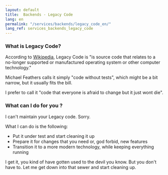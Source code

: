 ```yaml
---
layout: default
title:  Backends - Legacy Code
lang: en
permalink: "/services/backends/legacy_code_en/"
lang_ref: services_backends_legacy_code
---
```

### What is Legacy Code?

According to [Wikipedia](https://en.wikipedia.org/wiki/Legacy_code), Legacy Code is "is source code that relates to a no-longer supported or manufactured operating system or other computer technology."

Michael Feathers calls it simply "code without tests", which might be a bit narrow, but it usually fits the bill.

I prefer to call it "code that everyone is afraid to change but it just wont die".

### What can I do for you ?

I can't maintain your Legacy code. Sorry.

What I can do is the following:
- Put it under test and start cleaning it up
- Prepare it for changes that you need or, god forbid, new features
- Transition it to a more modern technology, while keeping everything running

I get it, you kind of have gotten used to the devil you know. But you don't have to. Let me get down into that sewer and start cleaning up.
